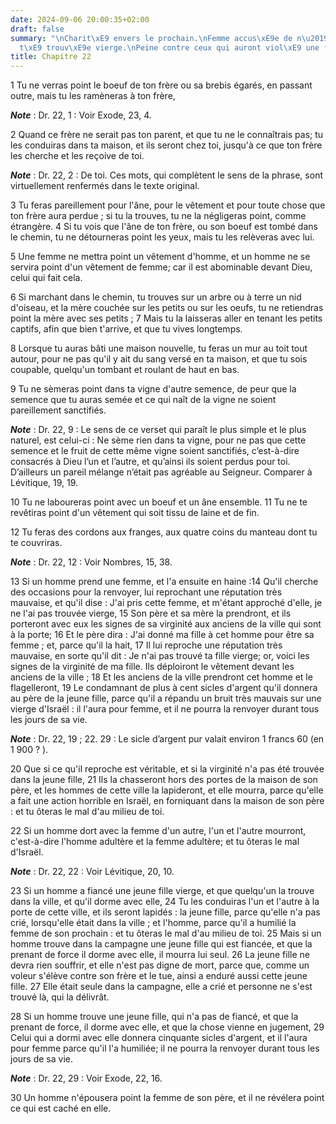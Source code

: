 ```yaml
---
date: 2024-09-06 20:00:35+02:00
draft: false
summary: "\nCharit\xE9 envers le prochain.\nFemme accus\xE9e de n\u2019avoir pas \xE9\
  t\xE9 trouv\xE9e vierge.\nPeine contre ceux qui auront viol\xE9 une fille.\n"
title: Chapitre 22
---
```





1 Tu ne verras point le boeuf de ton frère ou sa brebis égarés, en passant outre, mais tu les ramèneras à ton frère,

***Note*** :  Dr. 22, 1 : Voir Exode, 23, 4.

2 Quand ce frère ne serait pas ton parent, et que tu ne le connaîtrais pas; tu les conduiras dans ta maison, et ils seront chez toi, jusqu'à ce que ton frère les cherche et les reçoive de toi.

***Note*** :  Dr. 22, 2 : De toi. Ces mots, qui complètent le sens de la phrase, sont virtuellement renfermés dans le texte original.

3 Tu feras pareillement pour l'âne, pour le vêtement et pour toute chose que ton frère aura perdue ; si tu la trouves, tu ne la négligeras point, comme étrangère. 4 Si tu vois que l'âne de ton frère, ou son boeuf est tombé dans le chemin, tu ne détourneras point les yeux, mais tu les relèveras avec lui.


5 Une femme ne mettra point un vêtement d'homme, et un homme ne se servira point d'un vêtement de femme; car il est abominable devant Dieu, celui qui fait cela.


6 Si marchant dans le chemin, tu trouves sur un arbre ou à terre un nid d'oiseau, et la mère couchée sur les petits ou sur les oeufs, tu ne retiendras point la mère avec ses petits ; 7 Mais tu la laisseras aller en tenant les petits captifs, afin que bien t'arrive, et que tu vives longtemps.


8 Lorsque tu auras bâti une maison nouvelle, tu feras un mur au toit tout autour, pour ne pas qu'il y ait du sang versé en ta maison, et que tu sois coupable, quelqu'un tombant et roulant de haut en bas.


9 Tu ne sèmeras point dans ta vigne d'autre semence, de peur que la semence que tu auras semée et ce qui naît de la vigne ne soient pareillement sanctifiés.

***Note*** :  Dr. 22, 9 : Le sens de ce verset qui paraît le plus simple et le plus naturel, est celui-ci : Ne sème rien dans ta vigne, pour ne pas que cette semence et le fruit de cette même vigne soient sanctifiés, c’est-à-dire consacrés à Dieu l’un et l’autre, et qu’ainsi ils soient perdus pour toi. D’ailleurs un pareil mélange n’était pas agréable au Seigneur. Comparer à Lévitique, 19, 19.

10 Tu ne laboureras point avec un boeuf et un âne ensemble. 11 Tu ne te revêtiras point d'un vêtement qui soit tissu de laine et de fin.


12 Tu feras des cordons aux franges, aux quatre coins du manteau dont tu te couvriras.

***Note*** :  Dr. 22, 12 : Voir Nombres, 15, 38.


13 Si un homme prend une femme, et l'a ensuite en haine :14 Qu'il cherche des occasions pour la renvoyer, lui reprochant une réputation très mauvaise, et qu'il dise : J'ai pris cette femme, et m'étant approché d'elle, je ne l'ai pas trouvée vierge, 15 Son père et sa mère la prendront, et ils porteront avec eux les signes de sa virginité aux anciens de la ville qui sont à la porte; 16 Et le père dira : J'ai donné ma fille à cet homme pour être sa femme ; et, parce qu'il la hait, 17 Il lui reproche une réputation très mauvaise, en sorte qu'il dit : Je n'ai pas trouvé ta fille vierge; or, voici les signes de la virginité de ma fille. Ils déploiront le vêtement devant les anciens de la ville ; 18 Et les anciens de la ville prendront cet homme et le flagelleront, 19 Le condamnant de plus à cent sicles d'argent qu'il donnera au père de la jeune fille, parce qu'il a répandu un bruit très mauvais sur une vierge d'Israël : il l'aura pour femme, et il ne pourra la renvoyer durant tous les jours de sa vie.

***Note*** :  Dr. 22, 19 ; 22. 29 : Le sicle d’argent pur valait environ 1 francs 60 (en 1 900 ? ).

20 Que si ce qu'il reproche est véritable, et si la virginité n'a pas été trouvée dans la jeune fille, 21 Ils la chasseront hors des portes de la maison de son père, et les hommes de cette ville la lapideront, et elle mourra, parce qu'elle a fait une action horrible en Israël, en forniquant dans la maison de son père : et tu ôteras le mal d'au milieu de toi.


22 Si un homme dort avec la femme d'un autre, l'un et l'autre mourront, c'est-à-dire l'homme adultère et la femme adultère; et tu ôteras le mal d'Israël.

***Note*** :  Dr. 22, 22 : Voir Lévitique, 20, 10.


23 Si un homme a fiancé une jeune fille vierge, et que quelqu'un la trouve dans la ville, et qu'il dorme avec elle, 24 Tu les conduiras l'un et l'autre à la porte de cette ville, et ils seront lapidés : la jeune fille, parce qu'elle n'a pas crié, lorsqu'elle était dans la ville ; et l'homme, parce qu'il a humilié la femme de son prochain : et tu ôteras le mal d'au milieu de toi. 25 Mais si un homme trouve dans la campagne une jeune fille qui est fiancée, et que la prenant de force il dorme avec elle, il mourra lui seul. 26 La jeune fille ne devra rien souffrir, et elle n'est pas digne de mort, parce que, comme un voleur s'élève contre son frère et le tue, ainsi a enduré aussi cette jeune fille. 27 Elle était seule dans la campagne, elle a crié et personne ne s'est trouvé là, qui la délivrât.


28 Si un homme trouve une jeune fille, qui n'a pas de fiancé, et que la prenant de force, il dorme avec elle, et que la chose vienne en jugement, 29 Celui qui a dormi avec elle donnera cinquante sicles d'argent, et il l'aura pour femme parce qu'il l'a humiliée; il ne pourra la renvoyer durant tous les jours de sa vie.

***Note*** :  Dr. 22, 29 : Voir Exode, 22, 16.

30 Un homme n'épousera point la femme de son père, et il ne révélera point ce qui est caché en elle.

